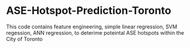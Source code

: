 # ASE-Hotspot-Prediction-Toronto
This code contains feature engineering, simple linear regression, SVM regession, ANN regression, to deterime poteintal ASE hotspots within the City of Toronto
